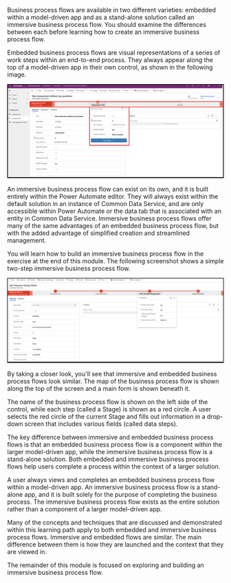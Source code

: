 Business process flows are available in two different varieties:
embedded within a model-driven app and as a stand-alone solution called
an immersive business process flow. You should examine the differences
between each before learning how to create an immersive business process
flow.

Embedded business process flows are visual representations of a series
of work steps within an end-to-end process. They always appear along the
top of a model-driven app in their own control, as shown in the following image.

![Embedded business process flow with Stage displayed](../media/1-embedded-business-process-flow-stage-displayed.png)

An immersive business process flow can exist on its own, and it is built entirely
within the Power Automate editor. They will always exist within the default
solution in an instance of Common Data Service, and are only accessible
within Power Automate or the data tab that is associated with an entity in
Common Data Service. Immersive business process flows offer many of the
same advantages of an embedded business process flow, but with the added
advantage of simplified creation and streamlined management.

You will learn how to build an immersive business process flow in the
exercise at the end of this module. The following screenshot shows a simple
two-step immersive business process flow.

![Immersive business process flow two-step example](../media/2-immersive-business-process-flow-stage-displayed.png)

By taking a closer look, you'll see that immersive and embedded business
process flows look similar. The map of the business process flow
is shown along the top of the screen and a main form is shown beneath it.

The name of the business process flow is shown on the left side of the 
control, while each step (called a Stage) is shown as a red circle. A user
selects the red circle of the current Stage and fills out information in
a drop-down screen that includes various fields (called data steps).

The key difference between immersive and embedded business process flows
is that an embedded business process flow is a component within the larger
model-driven app, while the immersive business process flow is a
stand-alone solution. Both embedded and immersive business process flows
help users complete a process within the context of a larger solution. 

A user always views and completes an embedded business process flow within
a model-driven app. An immersive business process flow is a stand-alone
app, and it is built solely for the purpose of completing the business
process. The immersive business process flow exists as the entire solution
rather than a component of a larger model-driven app.

Many of the concepts and techniques
that are discussed and demonstrated within this learning path apply to both
embedded and immersive business process flows. Immersive and embedded
flows are similar. The main difference between them is how they are
launched and the context that they are viewed in.

The remainder of this module is focused on exploring and building an 
immersive business process flow. 

